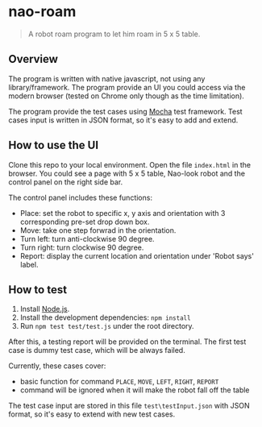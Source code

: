 # nao-roam

> A robot roam program to let him roam in 5 x 5 table.

## Overview

The program is written with native javascript, not using any library/framework. The program provide an UI you could access via the modern browser (tested on Chrome only though as the time limitation).

The program provide the test cases using [Mocha](https://mochajs.org/) test framework. Test cases input is written in JSON format, so it's easy to add and extend.

## How to use the UI

Clone this repo to your local environment. Open the file `index.html` in the browser. You could see a page with 5 x 5 table, Nao-look robot and the control panel on the right side bar.

The control panel includes these functions:

- Place: set the robot to specific x, y axis and orientation with 3 corresponding pre-set drop down box.
- Move: take one step forwrad in the orientation.
- Turn left: turn anti-clockwise 90 degree.
- Turn right: turn clockwise 90 degree.
- Report: display the current location and orientation under 'Robot says' label.

## How to test

1. Install [Node.js](https://nodejs.org/en/). 
2. Install the development dependencies: `npm install`
3. Run `npm test test/test.js` under the root directory.

After this, a testing report will be provided on the terminal. The first test case is dummy test case, which will be always failed.

Currently, these cases cover:
- basic function for command `PLACE`, `MOVE`, `LEFT`, `RIGHT`, `REPORT`
- command will be ignored when it will make the robot fall off the table

The test case input are stored in this file `test\testInput.json` with JSON format, so it's easy to extend with new test cases.
